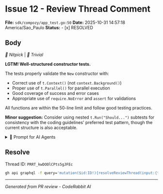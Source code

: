 # Issue 12 - Review Thread Comment

**File:** `sdk/compozy/app_test.go:50`
**Date:** 2025-10-31 14:57:18 America/Sao_Paulo
**Status:** - [x] RESOLVED

## Body

_🧹 Nitpick_ | _🔵 Trivial_

**LGTM! Well-structured constructor tests.**

The tests properly validate the `New` constructor with:
- Correct use of `t.Context()` (not `context.Background()`)
- Proper use of `t.Parallel()` for parallel execution
- Good coverage of success and error cases
- Appropriate use of `require.NoError` and `assert` for validations

All functions are within the 50-line limit and follow good testing practices.



**Minor suggestion:** Consider using nested `t.Run("Should...")` subtests for consistency with the coding guidelines' preferred test pattern, though the current structure is also acceptable.

<details>
<summary>🤖 Prompt for AI Agents</summary>

```
In sdk/compozy/app_test.go around lines 14 to 50, the reviewer suggests
switching these top-level tests to nested t.Run subtests for consistency with
project guidelines; update each test to be a t.Run("Should <description>",
func(t *testing.T) { t.Parallel(); ... }) subtest (preserve the existing setup,
assertions, use of t.Context(), require/assert calls, and t.Parallel() inside
each subtest) so they run as named subtests while keeping behavior identical.
```

</details>

<!-- This is an auto-generated comment by CodeRabbit -->

## Resolve

Thread ID: `PRRT_kwDOOlCPts5gJFEc`

```bash
gh api graphql -f query='mutation($id:ID!){resolveReviewThread(input:{threadId:$id}){thread{isResolved}}}' -F id=PRRT_kwDOOlCPts5gJFEc
```

---
*Generated from PR review - CodeRabbit AI*
